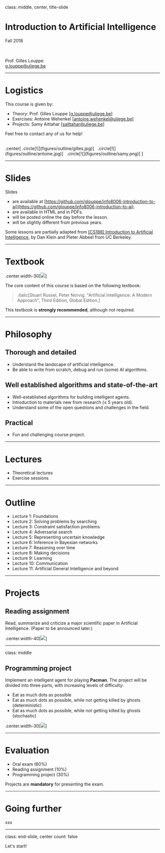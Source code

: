 class: middle, center, title-slide

# Introduction to Artificial Intelligence

Fall 2018

<br><br>
Prof. Gilles Louppe<br>
[g.louppe@uliege.be](g.louppe@uliege.be)

---

# Logistics

This course is given by:
- Theory: Prof. Gilles Louppe [[g.louppe@uliege.be](mailto:g.louppe@uliege.be)]
- Exercises: Antoine Wehenkel [[antoine.wehenkel@uliege.be](antoine.wehenkel@uliege.be)]
- Projects: Samy Aittahar [[saittahar@uliege.be](mailto:saittahar@uliege.be)]

Feel free to contact any of us for help!

<br>
.center[
.circle[![](figures/outline/gilles.jpg)] &nbsp;
.circle[![](figures/outline/antoine.jpg)] &nbsp;
.circle[![](figures/outline/samy.png)]
]

---

# Slides

Slides
- are available at [https://github.com/glouppe/info8006-introduction-to-ai](https://github.com/glouppe/info8006-introduction-to-ai).
- are available in HTML and in PDFs.
- will be posted online the day before the lesson.
- will be slightly different from previous years.

Some lessons are partially adapted from [[CS188] Introduction to Artificial Intelligence](http://ai.berkeley.edu/lecture_slides.html), by Dan Klein and Pieter Abbeel from UC Berkeley.

---

# Textbook

.center.width-30[![](./figures/outline/textbook.png)]

The core content of this course is based on the following textbook:

> .italic[Stuart Russel, Peter Norvig. "Artificial Intelligence: A Modern Approach", Third Edition, Global Edition.]

This textbook is **strongly recommended**, although not required.

---

# Philosophy

## Thorough and detailed
- Understand the landscape of artificial intelligence.
- Be able to write from scratch, debug and run (some) AI algorithms.

## Well established algorithms and state-of-the-art
- Well-established algorithms for building intelligent agents.
- Introduction to materials new from research ($\leq$ 5 years old).
- Understand some of the open questions and challenges in the field.

## Practical
- Fun and challenging course project.

---

# Lectures

- Theoretical lectures
- Exercise sessions

---

# Outline

- Lecture 1: Foundations
- Lecture 2: Solving problems by searching
- Lecture 3: Constraint satisfaction problems
- Lecture 4: Adversarial search
- Lecture 5: Representing uncertain knowledge
- Lecture 6: Inference in Bayesian networks
- Lecture 7: Reasoning over time
- Lecture 8: Making decisions
- Lecture 9: Learning
- Lecture 10: Communication
- Lecture 11: Artificial General Intelligence and beyond

---

# Projects

## Reading assignment

Read, summarize and criticize a major scientific paper in Artificial Intelligence.
(Paper to be announced later.)

.center.width-40[![](figures/outline/alphago-paper.png)]

---

class: middle

## Programming project

Implement an intelligent agent for playing **Pacman**. The project will be divided into three parts, with increasing levels of difficulty:
- Eat as much dots as possible
- Eat as much dots as possible, while not getting killed by ghosts (deterministic)
- Eat as much dots as possible, while not getting killed by ghosts (stochastic)

.center.width-30[![](figures/outline/pacman.png)]

---

# Evaluation

- Oral exam (60%)
- Reading assignment (10%)
- Programming project (30%)

Projects are **mandatory** for presenting the exam.

---

# Going further

xxx

---

class: end-slide, center
count: false

Let's start!
